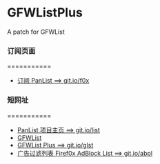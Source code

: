 GFWListPlus
===========

A patch for GFWList

### 订阅页面
===========

* [订阅 PanList ==> git.io/f0x](http://firef0x.github.io/index.html)

### 短网址
===========

* [PanList 项目主页 ==> git.io/list](https://github.com/Firef0x/PanList)
* [GFWList](https://raw.githubusercontent.com/Firef0x/PanList/master/gfwlist.txt)
* [GFWList Plus ==> git.io/glst](https://raw.githubusercontent.com/Firef0x/PanList/master/gfwlistplus.txt)
* [广告过滤列表 Firef0x AdBlock List ==> git.io/abpl](https://raw.githubusercontent.com/Firef0x/PanList/master/abplist.txt)
